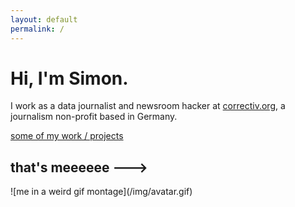 ```yaml
---
layout: default
permalink: /
---
```


# Hi, I'm Simon.

I work as a data journalist and newsroom hacker at <a href="https://correctiv.org">correctiv.org</a>, a journalism non-profit based in Germany.

[some of my work / projects](/projects/)

<h2 class="schnickschnack">that's meeeeee ---></h2>
![me in a weird gif montage](/img/avatar.gif)
